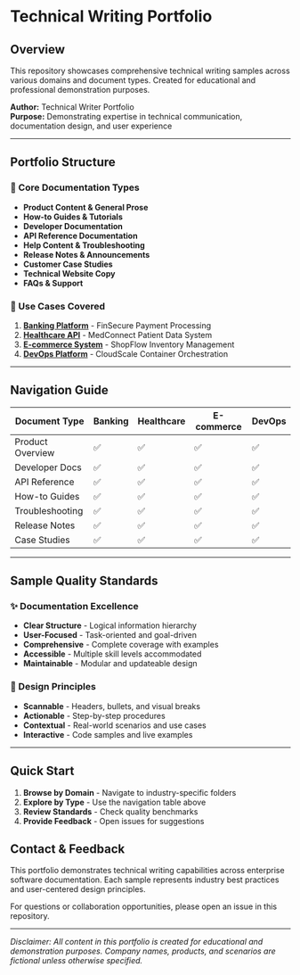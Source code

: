 # Technical Writing Portfolio

## Overview
This repository showcases comprehensive technical writing samples across various domains and document types. Created for educational and professional demonstration purposes.

**Author:** Technical Writer Portfolio  
**Purpose:** Demonstrating expertise in technical communication, documentation design, and user experience

---

## Portfolio Structure

### 📁 Core Documentation Types
- **Product Content & General Prose**
- **How-to Guides & Tutorials**
- **Developer Documentation**
- **API Reference Documentation**
- **Help Content & Troubleshooting**
- **Release Notes & Announcements**
- **Customer Case Studies**
- **Technical Website Copy**
- **FAQs & Support**

### 🎯 Use Cases Covered
1. **[Banking Platform](./banking-platform/)** - FinSecure Payment Processing
2. **[Healthcare API](./healthcare-api/)** - MedConnect Patient Data System
3. **[E-commerce System](./ecommerce-system/)** - ShopFlow Inventory Management
4. **[DevOps Platform](./devops-platform/)** - CloudScale Container Orchestration

---

## Navigation Guide

| Document Type | Banking | Healthcare | E-commerce | DevOps |
|---------------|---------|------------|------------|--------|
| Product Overview | ✅ | ✅ | ✅ | ✅ |
| Developer Docs | ✅ | ✅ | ✅ | ✅ |
| API Reference | ✅ | ✅ | ✅ | ✅ |
| How-to Guides | ✅ | ✅ | ✅ | ✅ |
| Troubleshooting | ✅ | ✅ | ✅ | ✅ |
| Release Notes | ✅ | ✅ | ✅ | ✅ |
| Case Studies | ✅ | ✅ | ✅ | ✅ |

---

## Sample Quality Standards

### ✨ Documentation Excellence
- **Clear Structure** - Logical information hierarchy
- **User-Focused** - Task-oriented and goal-driven
- **Comprehensive** - Complete coverage with examples
- **Accessible** - Multiple skill levels accommodated
- **Maintainable** - Modular and updateable design

### 🎨 Design Principles
- **Scannable** - Headers, bullets, and visual breaks
- **Actionable** - Step-by-step procedures
- **Contextual** - Real-world scenarios and use cases
- **Interactive** - Code samples and live examples

---

## Quick Start

1. **Browse by Domain** - Navigate to industry-specific folders
2. **Explore by Type** - Use the navigation table above
3. **Review Standards** - Check quality benchmarks
4. **Provide Feedback** - Open issues for suggestions

## Contact & Feedback

This portfolio demonstrates technical writing capabilities across enterprise software documentation. Each sample represents industry best practices and user-centered design principles.

For questions or collaboration opportunities, please open an issue in this repository.

---

*Disclaimer: All content in this portfolio is created for educational and demonstration purposes. Company names, products, and scenarios are fictional unless otherwise specified.*
